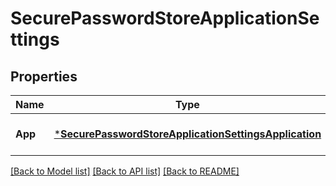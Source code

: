 # SecurePasswordStoreApplicationSettings

## Properties
Name | Type | Description | Notes
------------ | ------------- | ------------- | -------------
**App** | [***SecurePasswordStoreApplicationSettingsApplication**](SecurePasswordStoreApplicationSettingsApplication.md) |  | [optional] [default to null]

[[Back to Model list]](../README.md#documentation-for-models) [[Back to API list]](../README.md#documentation-for-api-endpoints) [[Back to README]](../README.md)

